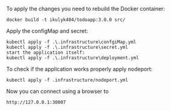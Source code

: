 To apply the changes you need to rebuild the Docker container:
```
docker build -t ikulyk404/todoapp:3.0.0 src/
```
Apply the configMap and secret:
```
kubectl apply -f .\.infrastructure\confgiMap.yml
kubectl apply -f .\.infrastructure\secret.yml
start the application itself:
kubectl apply -f .\.infrastructure\deployment.yml
```

To check if the application works properly apply nodeport:
```
kubectl apply -f .infrastructure/nodeport.yml
```
Now you can connect using a browser to 
```
http://127.0.0.1:30007
```

